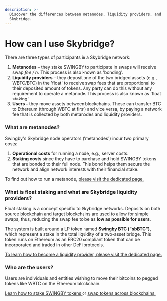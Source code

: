 ```yaml
---
description: >-
  Discover the differences between metanodes, liquidity providers, and users in
  Skybridge.
---
```


# How can I use Skybridge?

There are three types of participants in a Skybridge network:

1. **Metanodes** – they stake SWINGBY to participate in swaps will receive swap _fee / n_. This process is also known as 'bonding'.
2. **Liquidity providers** – they deposit one of the two bridged assets \(e.g., WBTC/BTC\) in the 'float' to receive swap fees that are proportional to their deposited amount of tokens. Any party can do this without any requirement to operate a metanode. This process is also known as 'float staking'.
3. **Users -** they move assets between blockchains. These can transfer BTC to Ethereum \(through WBTC at first\) and vice versa, by paying a network fee that is collected by both metanodes and liquidity providers.

### What are metanodes?

Swingby's Skybridge node operators \('metanodes'\) incur two primary costs: 

1. **Operational costs** for running a node, e.g., server costs.
2. **Staking costs** since they have to purchase and hold SWINGBY tokens that are bonded to their full node. This bond helps them secure the network and align network interests with their financial stake.

To find out how to run a metanode, [please visit the dedicated page.](technical-details/the-swingby-node/)

### What is float staking and what are Skybridge liquidity providers?

Float staking is a concept specific to Skybridge networks. Deposits on both source blockchain and target blockchains are used to allow for simple swaps, thus, reducing the swap fee to be as **low as possible for users**.

The system is built around a LP token named **Swingby BTC \("sbBTC"\)**, which represent a stake in the total liquidity of a two-asset bridge. This token runs on Ethereum as an ERC20 compliant token that can be incorporated and traded in other DeFi protocols.

[To learn how to become a liquidity provider, please visit the dedicated page.](technical-details/becoming-a-liquidity-provider/)

### Who are the users?

Users are individuals and entities wishing to move their bitcoins to pegged tokens like WBTC on the Ethereum blockchain.

[Learn how to stake SWINGBY tokens ](getting-start/how-to-stake.md)or [swap tokens across blockchains.](getting-start/how-to-swap-tokens/)

